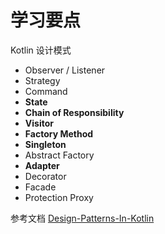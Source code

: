 # 学习要点

Kotlin 设计模式
- Observer / Listener
- Strategy
- Command
- **State**
- **Chain of Responsibility**
- **Visitor**
- **Factory Method**
- **Singleton**
- Abstract Factory
- **Adapter**
- Decorator
- Facade
- Protection Proxy

参考文档
[Design-Patterns-In-Kotlin](https://github.com/dbacinski/Design-Patterns-In-Kotlin)